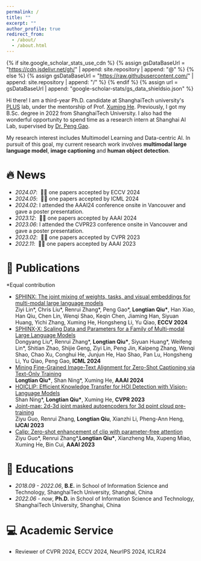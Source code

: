 ```yaml
---
permalink: /
title: ""
excerpt: ""
author_profile: true
redirect_from: 
  - /about/
  - /about.html
---
```


{% if site.google_scholar_stats_use_cdn %}
{% assign gsDataBaseUrl = "https://cdn.jsdelivr.net/gh/" | append: site.repository | append: "@" %}
{% else %}
{% assign gsDataBaseUrl = "https://raw.githubusercontent.com/" | append: site.repository | append: "/" %}
{% endif %}
{% assign url = gsDataBaseUrl | append: "google-scholar-stats/gs_data_shieldsio.json" %}

<span class='anchor' id='about-me'></span>

Hi there! I am a third-year Ph.D. candidate at ShanghaiTech university's [PLUS](https://plus.sist.shanghaitech.edu.cn) lab, under the mentorship of Prof. [Xuming He](https://faculty.sist.shanghaitech.edu.cn/faculty/hexm/index.html). Previously, I got my B.Sc. degree in 2022 from ShanghaiTech University. I also had the wonderful opportunity to spend time as a research intern at Shanghai AI Lab, supervised by [Dr. Peng Gao](https://scholar.google.com/citations?user=_go6DPsAAAAJ&hl=zh-CN).

My research interest includes Multimodel Learning and Data-centric AI. In pursuit of this goal, my current research work involves **multimodal large language model**, **image captioning** and **human object detection**.

# 🔥 News
- *2024.07*: &nbsp;🎉🎉 one papers accepted by ECCV 2024
- *2024.05*: &nbsp;🎉🎉 one papers accepted by ICML 2024
- *2024.02*: I attended the AAAI24 conference onsite in Vancouver and gave a poster presentation.
- *2023.12*: &nbsp;🎉🎉 one papers accepted by AAAI 2024
- *2023.06*: I attended the CVPR23 conference onsite in Vancouver and gave a poster presentation.
- *2023.02*: &nbsp;🎉🎉 one papers accepted by CVPR 2023
- *2022.11*: &nbsp;🎉🎉 one papers accepted by AAAI 2023

# 📝 Publications
\*Equal contribution
- [SPHINX: The joint mixing of weights, tasks, and visual embeddings for multi-modal large language models](https://arxiv.org/abs/2311.07575)<br>Ziyi Lin\*, Chris Liu\*, Renrui Zhang\*, Peng Gao\*, **Longtian Qiu\***, Han Xiao, Han Qiu, Chen Lin, Wenqi Shao, Keqin Chen, Jiaming Han, Siyuan Huang, Yichi Zhang, Xuming He, Hongsheng Li, Yu Qiao, **ECCV 2024**
- [SPHINX-X: Scaling Data and Parameters for a Family of Multi-modal Large Language Models](https://arxiv.org/abs/2402.05935)<br>Dongyang Liu\*, Renrui Zhang\*, **Longtian Qiu\***, Siyuan Huang\*, Weifeng Lin\*, Shitian Zhao, Shijie Geng, Ziyi Lin, Peng Jin, Kaipeng Zhang, Wenqi Shao, Chao Xu, Conghui He, Junjun He, Hao Shao, Pan Lu, Hongsheng Li, Yu Qiao, Peng Gao, **ICML 2024**
- [Mining Fine-Grained Image-Text Alignment for Zero-Shot Captioning via Text-Only Training](https://arxiv.org/abs/2401.02347)<br>**Longtian Qiu\***, Shan Ning\*, Xuming He, **AAAI 2024**
- [HOICLIP: Efficient Knowledge Transfer for HOI Detection with Vision-Language Models](https://arxiv.org/abs/2303.15786)<br>Shan Ning\*, **Longtian Qiu\***, Xuming He, **CVPR 2023**
- [Joint-mae: 2d-3d joint masked autoencoders for 3d point cloud pre-training](https://arxiv.org/abs/2302.14007)<br>Ziyu Guo, Renrui Zhang, **Longtian Qiu**, Xianzhi Li, Pheng-Ann Heng, **IJCAI 2023**
- [Calip: Zero-shot enhancement of clip with parameter-free attention](https://arxiv.org/abs/2209.14169)<br>Ziyu Guo\*, Renrui Zhang\*,**Longtian Qiu\***, Xianzheng Ma, Xupeng Miao, Xuming He, Bin Cui, **AAAI 2023**

[//]: # (# 🎖 Honors and Awards)

[//]: # (- *2021.10* Lorem ipsum dolor sit amet, consectetur adipiscing elit. Vivamus ornare aliquet ipsum, ac tempus justo dapibus sit amet. )

[//]: # (- *2021.09* Lorem ipsum dolor sit amet, consectetur adipiscing elit. Vivamus ornare aliquet ipsum, ac tempus justo dapibus sit amet. )


[//]: # (# 💬 Invited Talks)

[//]: # (- *2021.06*, Lorem ipsum dolor sit amet, consectetur adipiscing elit. Vivamus ornare aliquet ipsum, ac tempus justo dapibus sit amet. )

[//]: # (- *2021.03*, Lorem ipsum dolor sit amet, consectetur adipiscing elit. Vivamus ornare aliquet ipsum, ac tempus justo dapibus sit amet.  \| [\[video\]]&#40;https://github.com/&#41;)

[//]: # ()
[//]: # (# 💻 Internships)

[//]: # (- *2019.05 - 2020.02*, [Lorem]&#40;https://github.com/&#41;, China.)

# 📖 Educations
- *2018.09 - 2022.06*, **B.E.** in School of Information Science and Technology, ShanghaiTech University, Shanghai, China
- *2022.06 - now*, **Ph.D.** in School of Information Science and Technology, ShanghaiTech University, Shanghai, China


# 💻 Academic Service
- Reviewer of CVPR 2024, ECCV 2024, NeurIPS 2024, ICLR24